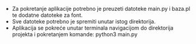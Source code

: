 - Za pokretanje aplikacije potrebno je preuzeti datoteke main.py i baza.pl te dodatne datoteke za font.
- Sve datoteke potrebno je spremiti unutar istog direktorija.
- Aplikacija se pokreće unutar terminala navigacijom do direktorija projekta i pokretanjem komande: python3 main.py

